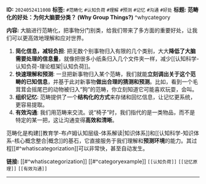 
**ID:** `202405241100B`
**标签:** `#范畴化` `#认知负荷` `#理解` `#预测` `#记忆` `#沟通` `#好处`
**标题:** **范畴化的好处：为何大脑要分类？ (Why Group Things?)** ^whycategory

**内容:**
大脑进行范畴化，把事物分门别类，给我们带来了多方面的重要好处，让我们可以更高效地理解和应对世界。

1.  **简化信息，减轻负担**: 把无数个别事物归入有限的几个类别，大大**降低了大脑需要处理的信息量**，就像把很多小纸条归入几个文件夹一样，减少[[认知科学-认知负荷-理论框架|认知负荷]]。
2.  **快速理解和预测**: 一旦把新事物归入某个范畴，我们就能**立刻调出关于这个范畴的已知信息**，并基于此对新事物**做出合理的猜测和预测**。比如，看到一个毛茸茸会摇尾巴的动物被归入“狗”的范畴，你立刻知道它可能喜欢玩耍，会叫。
3.  **组织记忆**: 范畴提供了一个**结构化的方式**来存储和回忆信息，让记忆更系统，更容易提取。
4.  **有效沟通**: 我们用范畴来交流。说“椅子”时，我们指代的是一类物品，而不是特定的某一把，这让沟通变得**高效和清晰**。

范畴化是构建[[教育学-布卢姆认知层级-体系解读|知识体系]]和[[认知科学-知识体系-核心概念整合|概念]]的基石，它直接服务于我们理解和**预测环境**的能力。其过程[[#^whatiscategorization]]可以非常快，甚至自动发生。

**链接:** [[#^whatiscategorization]] [[#^categoryexample]] `[[认知负荷]]` `[[记忆原理]]` `[[有效沟通]]`

---